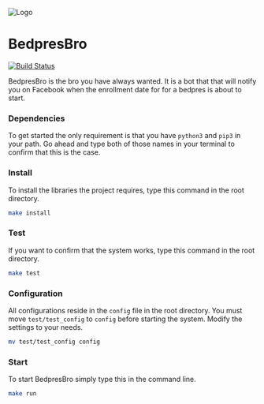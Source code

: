 
![Logo](http://i.imgur.com/PTOqoh1.png)

# BedpresBro
[![Build Status](https://travis-ci.org/michaelmcmillan/BedpresBro.svg?branch=master)](https://travis-ci.org/michaelmcmillan/BedpresBro)

BedpresBro is the bro you have always wanted. It is a bot that that will notify you on Facebook when the enrollment date for for a bedpres is about to start.

### Dependencies
To get started the only requirement is that you have <code>python3</code> and <code>pip3</code> in your path. Go ahead and type both of those names in your terminal to confirm that this is the case. 

### Install
To install the libraries the project requires, type this command in the root directory. 

````bash
make install
````

### Test
If you want to confirm that the system works, type this command in the root directory.

````bash
make test
````

### Configuration
All configurations reside in the <code>config</code> file in the root directory. You must move <code>test/test_config</code> to <code>config</code>
before starting the system. Modify the settings to your needs.

````bash
mv test/test_config config
````

### Start
To start BedpresBro simply type this in the command line.

````bash
make run
````
